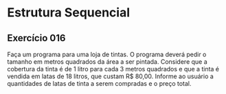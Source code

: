 # Estrutura Sequencial

## Exercício 016

Faça um programa para uma loja de tintas. O programa deverá pedir o tamanho em metros quadrados da área a ser pintada. 
Considere que a cobertura da tinta é de 1 litro para cada 3 metros quadrados e que a tinta é vendida em latas de 18 litros, que custam R$ 80,00.
Informe ao usuário a quantidades de latas de tinta a serem compradas e o preço total.
